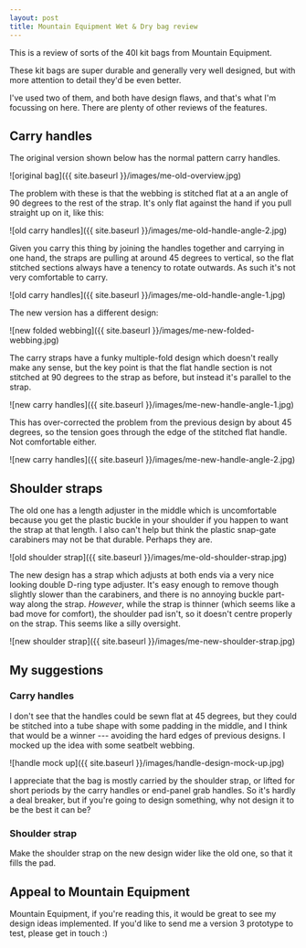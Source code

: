 ```yaml
---
layout: post
title: Mountain Equipment Wet & Dry bag review
---
```


This is a review of sorts of the 40l kit bags from Mountain Equipment.

These kit bags are super durable and generally very well designed, but with more attention to detail they'd be even better.

I've used two of them, and both have design flaws, and that's what I'm focussing on here. There are plenty of other reviews of the features.

## Carry handles
The original version shown below has the normal pattern carry handles.

![original bag]({{ site.baseurl }}/images/me-old-overview.jpg)

The problem with these is that the webbing is stitched flat at a an angle of 90 degrees to the rest of the strap. It's only flat against the hand if you pull straight up on it, like this:

![old carry handles]({{ site.baseurl }}/images/me-old-handle-angle-2.jpg)

 Given you carry this thing by joining the handles together and carrying in one hand, the straps are pulling at around 45 degrees to vertical, so the flat stitched sections always have a tenency to rotate outwards.
As such it's not very comfortable to carry.


![old carry handles]({{ site.baseurl }}/images/me-old-handle-angle-1.jpg)

The new version has a different design:

![new folded webbing]({{ site.baseurl }}/images/me-new-folded-webbing.jpg)

The carry straps have a funky multiple-fold design which doesn't really make any sense, but the key point is that the flat handle section is not stitched at 90 degrees to the strap as before, but instead it's parallel to the strap.

![new carry handles]({{ site.baseurl }}/images/me-new-handle-angle-1.jpg)

This has over-corrected the problem from the previous design by about 45 degrees, so the tension goes through the edge of the stitched flat handle. Not comfortable either.


![new carry handles]({{ site.baseurl }}/images/me-new-handle-angle-2.jpg)

##  Shoulder straps
The old one has a length adjuster in the middle which is uncomfortable because you get the plastic buckle in your shoulder if you happen to want the strap at that length. I also can't help but think the plastic snap-gate carabiners may not be that durable. Perhaps they are.

![old shoulder strap]({{ site.baseurl }}/images/me-old-shoulder-strap.jpg)

 The new design has a strap which adjusts at both ends via a very nice looking double D-ring type adjuster.
It's easy enough to remove though slightly slower than the carabiners, and there is no annoying buckle part-way along the strap. *However*, while the strap is thinner (which seems like a bad move for comfort), the shoulder pad isn't, so it doesn't centre properly on the strap. This seems like a silly oversight.

![new shoulder strap]({{ site.baseurl }}/images/me-new-shoulder-strap.jpg)

## My suggestions
### Carry handles
I don't see that the handles could be sewn flat at 45 degrees, but they could be stitched into a tube shape with some padding in the middle, and I think that would be a winner --- avoiding the hard edges of previous designs.
I mocked up the idea with some seatbelt webbing.

![handle mock up]({{ site.baseurl }}/images/handle-design-mock-up.jpg)

I appreciate that the bag is mostly carried by the shoulder strap, or lifted for short periods by the carry handles or end-panel grab handles.
So it's hardly a deal breaker, but if you're going to design something, why not design it to be the best it can be?

### Shoulder strap
Make the shoulder strap on the new design wider like the old one, so that it fills the pad.

## Appeal to Mountain Equipment
Mountain Equipment, if you're reading this, it would be great to see my design ideas implemented. If you'd like to send me a version 3 prototype to test, please get in touch :)

